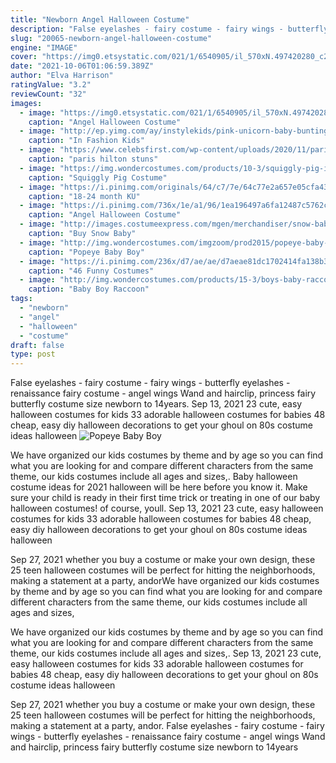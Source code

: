 ```yaml
---
title: "Newborn Angel Halloween Costume"
description: "False eyelashes - fairy costume - fairy wings - butterfly eyelashes - renaissance fairy costume - angel wings  Wand and hairclip, princess fairy butterfly costume size newborn to 14years"
slug: "20065-newborn-angel-halloween-costume"
engine: "IMAGE"
cover: "https://img0.etsystatic.com/021/1/6540905/il_570xN.497420280_c2rc.jpg"
date: "2021-10-06T01:06:59.389Z"
author: "Elva Harrison"
ratingValue: "3.2"
reviewCount: "32"
images:
  - image: "https://img0.etsystatic.com/021/1/6540905/il_570xN.497420280_c2rc.jpg"
    caption: "Angel Halloween Costume"
  - image: "http://ep.yimg.com/ay/instylekids/pink-unicorn-baby-bunting-newborn-halloween-costume-unavailable-14.gif"
    caption: "In Fashion Kids"
  - image: "https://www.celebsfirst.com/wp-content/uploads/2020/11/paris-hilton-stuns-her-red-angel-costume-for-halloween-as-she-steps-out-in-los-angeles-301020_7.jpg"
    caption: "paris hilton stuns"
  - image: "https://img.wondercostumes.com/products/10-3/squiggly-pig-infantbaby-costume.jpg"
    caption: "Squiggly Pig Costume"
  - image: "https://i.pinimg.com/originals/64/c7/7e/64c77e2a657e05cfa438637c70348f80.jpg"
    caption: "18-24 month KU"
  - image: "https://i.pinimg.com/736x/1e/a1/96/1ea196497a6fa12487c5762ca99d0d0e--baby-girl-halloween-costumes-halloween-stuff.jpg"
    caption: "Angel Halloween Costume"
  - image: "http://images.costumeexpress.com/mgen/merchandiser/snow-baby-newborn-costume-cx-807135.jpg?zm=1600,1600,1,0,0"
    caption: "Buy Snow Baby"
  - image: "http://img.wondercostumes.com/imgzoom/prod2015/popeye-baby-costume.jpg"
    caption: "Popeye Baby Boy"
  - image: "https://i.pinimg.com/236x/d7/ae/ae/d7aeae81dc1702414fa138b35d93b4a8.jpg"
    caption: "46 Funny Costumes"
  - image: "http://img.wondercostumes.com/products/15-3/boys-baby-raccoon-costume.jpg"
    caption: "Baby Boy Raccoon"
tags:
  - "newborn"
  - "angel"
  - "halloween"
  - "costume"
draft: false
type: post
---
```


False eyelashes - fairy costume - fairy wings - butterfly eyelashes - renaissance fairy costume - angel wings  Wand and hairclip, princess fairy butterfly costume size newborn to 14years. Sep 13, 2021 23 cute, easy halloween costumes for kids 33 adorable halloween costumes for babies 48 cheap, easy diy halloween decorations to get your ghoul on 80s costume ideas halloween
![Popeye Baby Boy](http://img.wondercostumes.com/imgzoom/prod2015/popeye-baby-costume.jpg "Popeye Baby Boy")

We have organized our kids costumes by theme and by age so you can find what you are looking for and compare different characters from the same theme, our kids costumes include all ages and sizes,. Baby halloween costume ideas for 2021 halloween will be here before you know it. Make sure your child is ready in their first time trick or treating in one of our baby halloween costumes! of course, youll. Sep 13, 2021 23 cute, easy halloween costumes for kids 33 adorable halloween costumes for babies 48 cheap, easy diy halloween decorations to get your ghoul on 80s costume ideas halloween
<!--inArticleAds-->

<!--galleryOne-->

Sep 27, 2021 whether you buy a costume or make your own design, these 25 teen halloween costumes will be perfect for hitting the neighborhoods, making a statement at a party, andorWe have organized our kids costumes by theme and by age so you can find what you are looking for and compare different characters from the same theme, our kids costumes include all ages and sizes,
<!--inArticleAds-->

<!--galleryTwo-->

We have organized our kids costumes by theme and by age so you can find what you are looking for and compare different characters from the same theme, our kids costumes include all ages and sizes,. Sep 13, 2021 23 cute, easy halloween costumes for kids 33 adorable halloween costumes for babies 48 cheap, easy diy halloween decorations to get your ghoul on 80s costume ideas halloween
<!--galleryThree-->

Sep 27, 2021 whether you buy a costume or make your own design, these 25 teen halloween costumes will be perfect for hitting the neighborhoods, making a statement at a party, andor. False eyelashes - fairy costume - fairy wings - butterfly eyelashes - renaissance fairy costume - angel wings  Wand and hairclip, princess fairy butterfly costume size newborn to 14years